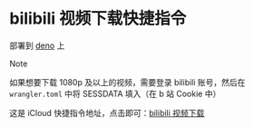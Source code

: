 # bilibili 视频下载快捷指令

部署到 [deno](https://dash.deno.com/) 上

> [!NOTE]
> 如果想要下载 1080p 及以上的视频，需要登录 bilibili 账号，然后在 `wrangler.toml` 中将 SESSDATA 填入（在 b 站 Cookie 中）

这是 iCloud 快捷指令地址，点击即可：[bilibili 视频下载](https://www.icloud.com/shortcuts/e4eeca282d724835bc77f97e0291d106)
